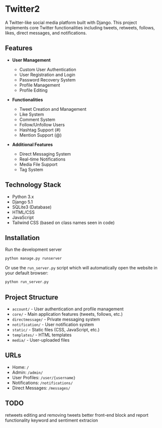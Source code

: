 # Twitter2

A Twitter-like social media platform built with Django. This project implements core Twitter functionalities including tweets, retweets, follows, likes, direct messages, and notifications.

## Features

- **User Management**
  - Custom User Authentication
  - User Registration and Login
  - Password Recovery System
  - Profile Management
  - Profile Editing

- **Functionalities**
  - Tweet Creation and Management
  - Like System
  - Comment System
  - Follow/Unfollow Users
  - Hashtag Support (#)
  - Mention Support (@)

- **Additional Features**
  - Direct Messaging System
  - Real-time Notifications
  - Media File Support
  - Tag System

## Technology Stack

- Python 3.x
- Django 5.1
- SQLite3 (Database)
- HTML/CSS
- JavaScript
- Tailwind CSS (based on class names seen in code)

## Installation

Run the development server
```bash
python manage.py runserver
```

Or use the `run_server.py` script which will automatically open the website in your default browser:
```bash
python run_server.py
```

## Project Structure

- `account/` - User authentication and profile management
- `core/` - Main application features (tweets, follows, etc.)
- `directmessage/` - Private messaging system
- `notification/` - User notification system
- `static/` - Static files (CSS, JavaScript, etc.)
- `templates/` - HTML templates
- `media/` - User-uploaded files

## URLs

- Home: `/`
- Admin: `/admin/`
- User Profiles: `/user/{username}`
- Notifications: `/notifications/`
- Direct Messages: `/messages/`

## TODO
retweets
editing and removing tweets
better front-end
block and report functionality
keyword and sentiment extracion